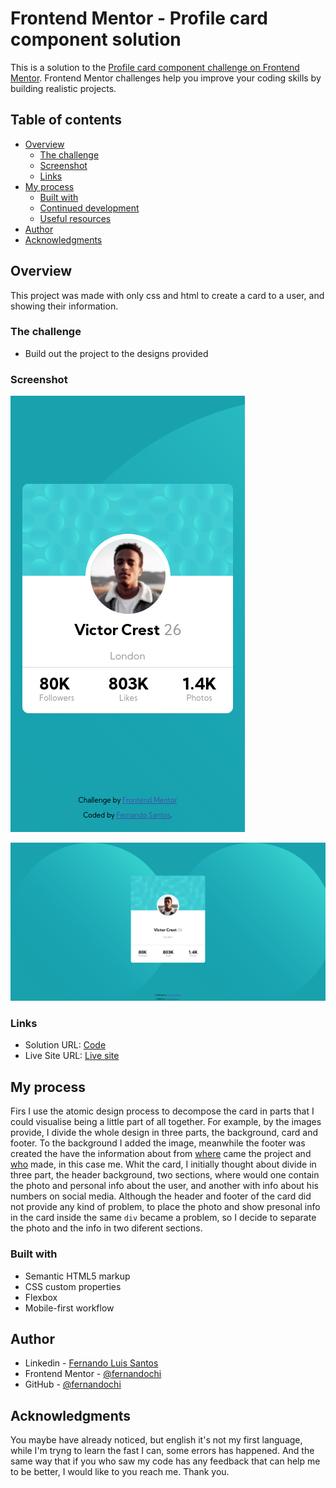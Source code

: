 # Frontend Mentor - Profile card component solution

This is a solution to the [Profile card component challenge on Frontend Mentor](https://www.frontendmentor.io/challenges/profile-card-component-cfArpWshJ). Frontend Mentor challenges help you improve your coding skills by building realistic projects.

## Table of contents

- [Overview](#overview)
  - [The challenge](#the-challenge)
  - [Screenshot](#screenshot)
  - [Links](#links)
- [My process](#my-process)
  - [Built with](#built-with)
  - [Continued development](#continued-development)
  - [Useful resources](#useful-resources)
- [Author](#author)
- [Acknowledgments](#acknowledgments)

## Overview

This project was made with only css and html to create a card to a user, and showing their information.

### The challenge

- Build out the project to the designs provided

### Screenshot

![mobile](./images/mobile-profile.png)

![Desktop](./images/desktop-profile.jpg)

### Links

- Solution URL: [Code](https://github.com/fernandochi/profile-challenge-fer.github.io)
- Live Site URL: [Live site](https://fernandochi.github.io/profile-challenge-fer.github.io/)

## My process

Firs I use the atomic design process to decompose the card in parts that I could visualise being a little part of all together. For example, by the images provide, I divide the whole design in three parts, the background, card and footer.
To the background I added the image, meanwhile the footer was created the have the information about from [where](https://www.frontendmentor.io/challenges/profile-card-component-cfArpWshJ) came the project and [who](https://www.linkedin.com/in/fernando-l-santos/) made, in this case me.
Whit the card, I initially thought about divide in three part, the header background, two sections, where would one contain the photo and personal info about the user, and another with info about his numbers on social media. Although the header and footer of the card did not provide any kind of problem, to place the photo and show presonal info in the card inside the same `div` became a problem, so I decide to separate the photo and the info in two diferent sections.

### Built with

- Semantic HTML5 markup
- CSS custom properties
- Flexbox
- Mobile-first workflow

## Author

- Linkedin - [Fernando Luis Santos](https://www.linkedin.com/in/fernando-l-santos/)
- Frontend Mentor - [@fernandochi](https://www.frontendmentor.io/profile/fernandochi)
- GitHub - [@fernandochi](https://github.com/fernandochi)

## Acknowledgments

You maybe have already noticed, but english it's not my first language, while I'm tryng to learn the fast I can, some errors has happened. And the same way that if you who saw my code has any feedback that can help me to be better, I would like to you reach me. Thank you.
